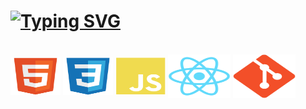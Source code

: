 # [![Typing SVG](https://readme-typing-svg.herokuapp.com?font=Fira+Code&weight=500&size=33&duration=4000&pause=200&color=CD2A20&multiline=true&width=470&height=130&lines=Ol%C3%A1%2C+sou+Caio+Oliveira!;Desenvolvedor+Front-end%2C;skills%3A)](https://git.io/typing-svg)

 <div style="display: inline_block;">
 <br>
 <img align="center" alt="/" height="60" width="80" src="https://raw.githubusercontent.com/devicons/devicon/master/icons/html5/html5-original.svg">
 <img align="center" alt="/" height="60" width="80" src="https://raw.githubusercontent.com/devicons/devicon/master/icons/css3/css3-original.svg">
 <img align="center" alt="/" height="60" width="80" src="https://raw.githubusercontent.com/devicons/devicon/master/icons/javascript/javascript-plain.svg">
 <img align="center" alt="/" height="70" width="100" src="https://raw.githubusercontent.com/devicons/devicon/1119b9f84c0290e0f0b38982099a2bd027a48bf1/icons/react/react-original.svg">
 <img align="center" alt="" height="70" width="100" src="https://raw.githubusercontent.com/devicons/devicon/1119b9f84c0290e0f0b38982099a2bd027a48bf1/icons/git/git-original.svg"
</div>

 

